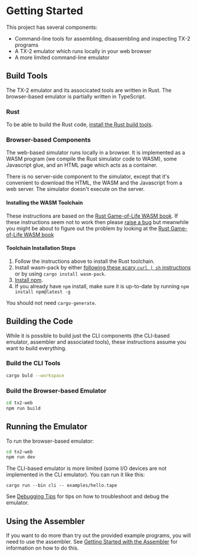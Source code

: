 # Getting Started

This project has several components:

- Command-line tools for assembling, disassembling and inspecting TX-2
  programs
- A TX-2 emulator which runs locally in your web browser
- A more limited command-line emulator

## Build Tools

The TX-2 emulator and its associcated tools are written in Rust.  The
browser-based emulator is partially written in TypeScript.

### Rust

To be able to build the Rust code, [install the Rust build
tools](https://doc.rust-lang.org/cargo/getting-started/installation.html).

### Browser-based Components

The web-based simulator runs locally in a browser.   It is implemented
as a WASM program (we compile the Rust simulator code to WASM), some
Javascript glue, and an HTML page which acts as a container.

There is no server-side component to the simulator, except that it's
convenient to download the HTML, the WASM and the Javascript from a
web server.  The simulator doesn't execute on the server.

#### Installing the WASM Toolchain

These instructions are based on the [Rust Game-of-Life WASM
book](https://rustwasm.github.io/docs/book/game-of-life/setup.html).
If these instructions seem not to work then please [raise a
bug](https://github.com/TX-2/TX-2-simulator/issues/new/choose) but
meanwhile you might be about to figure out the problem by looking at
the [Rust Game-of-Life WASM
book](https://rustwasm.github.io/docs/book/game-of-life/setup.html)

#### Toolchain Installation Steps

1. Follow the instructions above to install the Rust
   toolchain.
1. Install wasm-pack by either [following these scary `curl | sh`
   instructions](https://rustwasm.github.io/wasm-pack/installer/) or
   by using `cargo install wasm-pack`.
1. [Install npm](https://docs.npmjs.com/getting-started).
1. If you already have `npm` install, make sure it is up-to-date by
   running `npm install npm@latest -g`

You should not need `cargo-generate`.

## Building the Code

While it is possible to build just the CLI components (the CLI-based
emulator, assembler and associated tools), these instructions assume
you want to build everything.

### Build the CLI Tools

```sh
cargo buld --workspace
```

### Build the Browser-based Emulator

```sh
cd tx2-web
npm run build
```

## Running the Emulator

To run the browser-based emulator:

```sh
cd tx2-web
npm run dev
```

The CLI-based emulator is more limited (some I/O devices are not
implemented in the CLI emulator).  You can run it like this:

```
cargo run --bin cli -- examples/hello.tape
```

See [Debugging Tips](debugging) for tips on how to troubleshoot and
debug the emulator.

## Using the Assembler

If you want to do more than try out the provided example programs, you
will need to use the assembler. See [Getting Started with the
Assembler](assembler/getting-started.md) for information on how to do
this.
